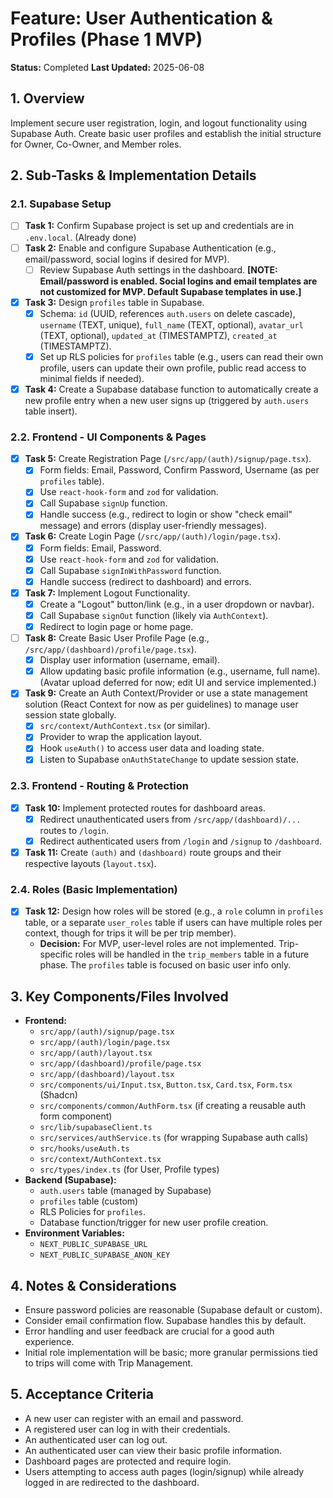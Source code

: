 # Feature: User Authentication & Profiles (Phase 1 MVP)

**Status:** Completed
**Last Updated:** 2025-06-08

## 1. Overview
Implement secure user registration, login, and logout functionality using Supabase Auth. Create basic user profiles and establish the initial structure for Owner, Co-Owner, and Member roles.

## 2. Sub-Tasks & Implementation Details

### 2.1. Supabase Setup
- [ ] **Task 1:** Confirm Supabase project is set up and credentials are in `.env.local`. (Already done)
- [ ] **Task 2:** Enable and configure Supabase Authentication (e.g., email/password, social logins if desired for MVP).
  - [ ] Review Supabase Auth settings in the dashboard. **[NOTE: Email/password is enabled. Social logins and email templates are not customized for MVP. Default Supabase templates in use.]**
- [x] **Task 3:** Design `profiles` table in Supabase.
  - [x] Schema: `id` (UUID, references `auth.users` on delete cascade), `username` (TEXT, unique), `full_name` (TEXT, optional), `avatar_url` (TEXT, optional), `updated_at` (TIMESTAMPTZ), `created_at` (TIMESTAMPTZ).
  - [x] Set up RLS policies for `profiles` table (e.g., users can read their own profile, users can update their own profile, public read access to minimal fields if needed).
- [x] **Task 4:** Create a Supabase database function to automatically create a new profile entry when a new user signs up (triggered by `auth.users` table insert).

### 2.2. Frontend - UI Components & Pages
- [x] **Task 5:** Create Registration Page (`/src/app/(auth)/signup/page.tsx`).
  - [x] Form fields: Email, Password, Confirm Password, Username (as per `profiles` table).
  - [x] Use `react-hook-form` and `zod` for validation.
  - [x] Call Supabase `signUp` function.
  - [x] Handle success (e.g., redirect to login or show "check email" message) and errors (display user-friendly messages).
- [x] **Task 6:** Create Login Page (`/src/app/(auth)/login/page.tsx`).
  - [x] Form fields: Email, Password.
  - [x] Use `react-hook-form` and `zod` for validation.
  - [x] Call Supabase `signInWithPassword` function.
  - [x] Handle success (redirect to dashboard) and errors.
- [x] **Task 7:** Implement Logout Functionality.
  - [x] Create a "Logout" button/link (e.g., in a user dropdown or navbar).
  - [x] Call Supabase `signOut` function (likely via `AuthContext`).
  - [x] Redirect to login page or home page.
- [ ] **Task 8:** Create Basic User Profile Page (e.g., `/src/app/(dashboard)/profile/page.tsx`).
  - [x] Display user information (username, email).
  - [x] Allow updating basic profile information (e.g., username, full name). (Avatar upload deferred for now; edit UI and service implemented.)
- [x] **Task 9:** Create an Auth Context/Provider or use a state management solution (React Context for now as per guidelines) to manage user session state globally.
  - [x] `src/context/AuthContext.tsx` (or similar).
  - [x] Provider to wrap the application layout.
  - [x] Hook `useAuth()` to access user data and loading state.
  - [x] Listen to Supabase `onAuthStateChange` to update session state.

### 2.3. Frontend - Routing & Protection
- [x] **Task 10:** Implement protected routes for dashboard areas.
  - [x] Redirect unauthenticated users from `/src/app/(dashboard)/...` routes to `/login`.
  - [x] Redirect authenticated users from `/login` and `/signup` to `/dashboard`.
- [x] **Task 11:** Create `(auth)` and `(dashboard)` route groups and their respective layouts (`layout.tsx`).

### 2.4. Roles (Basic Implementation)
- [x] **Task 12:** Design how roles will be stored (e.g., a `role` column in `profiles` table, or a separate `user_roles` table if users can have multiple roles per context, though for trips it will be per trip member).
  - **Decision:** For MVP, user-level roles are not implemented. Trip-specific roles will be handled in the `trip_members` table in a future phase. The `profiles` table is focused on basic user info only.

## 3. Key Components/Files Involved
*   **Frontend:**
    *   `src/app/(auth)/signup/page.tsx`
    *   `src/app/(auth)/login/page.tsx`
    *   `src/app/(auth)/layout.tsx`
    *   `src/app/(dashboard)/profile/page.tsx`
    *   `src/app/(dashboard)/layout.tsx`
    *   `src/components/ui/Input.tsx`, `Button.tsx`, `Card.tsx`, `Form.tsx` (Shadcn)
    *   `src/components/common/AuthForm.tsx` (if creating a reusable auth form component)
    *   `src/lib/supabaseClient.ts`
    *   `src/services/authService.ts` (for wrapping Supabase auth calls)
    *   `src/hooks/useAuth.ts`
    *   `src/context/AuthContext.tsx`
    *   `src/types/index.ts` (for User, Profile types)
*   **Backend (Supabase):**
    *   `auth.users` table (managed by Supabase)
    *   `profiles` table (custom)
    *   RLS Policies for `profiles`.
    *   Database function/trigger for new user profile creation.
*   **Environment Variables:**
    *   `NEXT_PUBLIC_SUPABASE_URL`
    *   `NEXT_PUBLIC_SUPABASE_ANON_KEY`

## 4. Notes & Considerations
*   Ensure password policies are reasonable (Supabase default or custom).
*   Consider email confirmation flow. Supabase handles this by default.
*   Error handling and user feedback are crucial for a good auth experience.
*   Initial role implementation will be basic; more granular permissions tied to trips will come with Trip Management.

## 5. Acceptance Criteria
*   A new user can register with an email and password.
*   A registered user can log in with their credentials.
*   An authenticated user can log out.
*   An authenticated user can view their basic profile information.
*   Dashboard pages are protected and require login.
*   Users attempting to access auth pages (login/signup) while already logged in are redirected to the dashboard.
